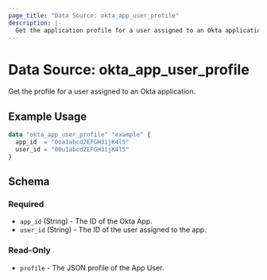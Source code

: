 ```yaml
---
page_title: "Data Source: okta_app_user_profile"
description: |-
  Get the application profile for a user assigned to an Okta application.
---
```


# Data Source: okta_app_user_profile

Get the profile for a user assigned to an Okta application.

## Example Usage

```terraform
data "okta_app_user_profile" "example" {
  app_id  = "0oa1abcd2EFGH3ijK4l5"
  user_id = "00u1abcd2EFGH3ijK4l5"
}
```

<!-- schema generated by tfplugindocs -->
## Schema

### Required

- `app_id` (String) - The ID of the Okta App.
- `user_id` (String) - The ID of the user assigned to the app.

### Read-Only

- `profile` - The JSON profile of the App User.
